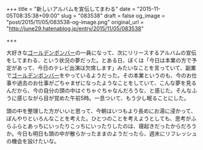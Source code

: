 +++
title = "新しいアルバムを宣伝してまわる"
date = "2015-11-05T08:35:38+09:00"
slug = "083538"
draft = false
og_image = "post/2015/11/05/083538-og-image.png"
original_url = "http://june29.hatenablog.jp/entry/2015/11/05/083538"

+++

<p>大好きな<a class="keyword" href="http://d.hatena.ne.jp/keyword/%A5%B4%A1%BC%A5%EB%A5%C7%A5%F3%A5%DC%A5%F3%A5%D0%A1%BC">ゴールデンボンバー</a>の一員になって、次にリリースするアルバムの宣伝をしてまわる、という状況の夢だった。とある日、ぼくは「今日は本業の方で予定があって、今日のテレビ出演は欠席します」みたいなことを言っていて、副業で<a class="keyword" href="http://d.hatena.ne.jp/keyword/%A5%B4%A1%BC%A5%EB%A5%C7%A5%F3%A5%DC%A5%F3%A5%D0%A1%BC">ゴールデンボンバー</a>をやっているようだった。その本業というのも、今のお仕事や過去のお仕事がごちゃまぜになったようなことをしていて、こんな夢を見るんだから、今の自分の頭の中はぐちゃぐちゃなんだろうな、と感じた。そんなふうに感じながら目が覚めた午前5時。一息ついて、もう少し眠ることにした。</p>

<p>頭の中を整理した方がいいと思って、今朝はいつもより長めにお湯に浸かって、ぼんやりといろんなことを考えた。ひとつのことを考えようとしても、思考がふらふらとあっちにいったりこっちにいったりしたのは、寝起きだったからだろうか。今日も明日も頭の中が散らかったままのようだったら、週末にリフレッシュの機会を設けたいな。</p>